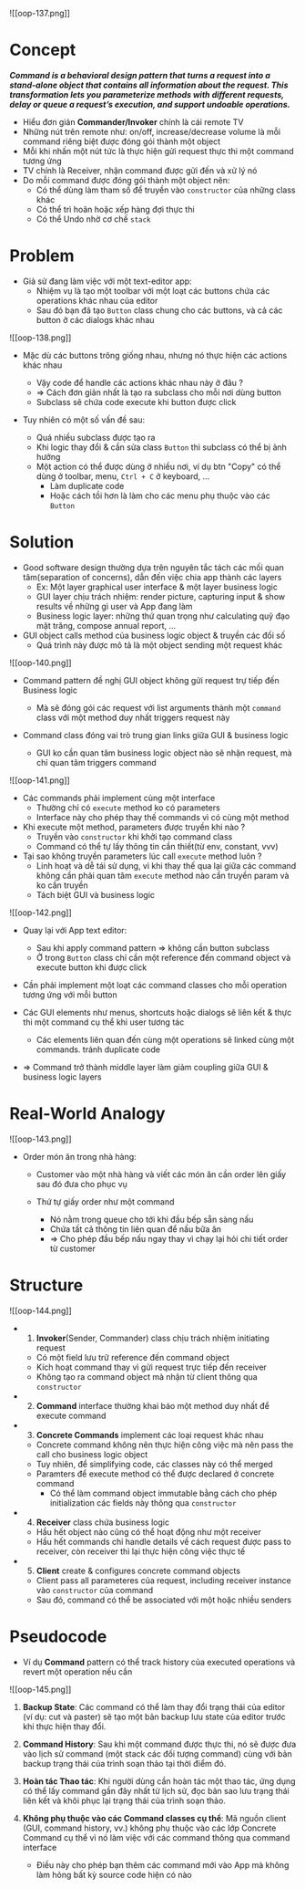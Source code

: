 ![[oop-137.png]]

# Concept

***Command is a behavioral design pattern that turns a request into a stand-alone object that contains all information about the request. This transformation lets you parameterize methods with different requests, delay or queue a request’s execution, and support undoable operations.***

- Hiểu đơn giản **Commander/Invoker** chính là cái remote TV
- Những nút trên remote như: on/off, increase/decrease volume là mỗi command riêng biệt được đóng gói thành một object
- Mỗi khi nhấn một nút tức là thực hiện gửi request thực thi một command tương ứng
- TV chính là Receiver, nhận command được gửi đến và xử lý nó
- Do mỗi command được đóng gói thành một object nên:
	- Có thể dùng làm tham số để truyền vào `constructor` của những class khác
	- Có thể trì hoãn hoặc xếp hàng đợi thực thi
	- Có thể Undo nhờ cơ chế `stack`
# Problem

- Giả sử đang làm việc với một text-editor app:
	- Nhiệm vụ là tạo một toolbar với một loạt các buttons chứa các operations khác nhau của editor
	- Sau đó bạn đã tạo `Button` class chung cho các buttons, và cả các button ở các dialogs khác nhau
	
![[oop-138.png]]

- Mặc dù các buttons trông giống nhau, nhưng nó thực hiện các actions khác nhau
	- Vậy code để handle các actions khác nhau này ở đâu ?
	- => Cách đơn giản nhất là tạo ra subclass cho mỗi nơi dùng button
	- Subclass sẽ chứa code execute khi button được click

- Tuy nhiên có một số vấn đề sau:
	- Quá nhiều subclass được tạo ra
	- Khi logic thay đổi & cần sửa class `Button` thì subclass có thể bị ảnh hưởng
	- Một action có thể được dùng ở nhiều nơi, ví dụ btn "Copy" có thể dùng ở toolbar, menu, `Ctrl + C` ở keyboard, ...
		- Làm duplicate code
		- Hoặc cách tồi hơn là làm cho các menu phụ thuộc vào các `Button`

# Solution

- Good software design thường dựa trên nguyên tắc tách các mối quan tâm(separation of concerns), dẫn đến việc chia app thành các layers
	- Ex: Một layer graphical user interface & một layer business logic
	- GUI layer chịu trách nhiệm: render picture, capturing input & show results về những gì user và App đang làm 
	- Business logic layer: những thứ quan trọng như calculating quỹ đạo mặt trăng, compose annual report, ...
- GUI object calls method của business logic object & truyền các đối số
	- Quá trình này được mô tả là một object sending một request khác
	
![[oop-140.png]]

- Command pattern đề nghị GUI object không gửi request trự tiếp đến Business logic
	- Mà sẽ đóng gói các request với list arguments thành một `command` class với một method duy nhất triggers request này
	
- Command class đóng vai trò trung gian links giữa GUI & business logic 
	- GUI ko cần quan tâm business logic object nào sẽ nhận request, mà chỉ quan tâm triggers command

![[oop-141.png]]

- Các commands phải implement cùng một interface
	- Thường chỉ có `execute` method ko có parameters
	- Interface này cho phép thay thế commands vì có cùng một method
- Khi execute một method, parameters được truyền khi nào ?
	- Truyền vào `constructor` khi khởi tạo command class
	- Command có thể tự lấy thông tin cần thiết(từ env, constant, vvv)
- Tại sao không truyền parameters lúc call `execute` method luôn ?
	- Linh hoạt và dễ tái sử dụng, vì khi thay thế qua lại giữa các command không cần phải quan tâm `execute` method nào cần truyền param và ko cần truyền
	- Tách biệt GUI và business logic

![[oop-142.png]]

- Quay lại với App text editor:
	- Sau khi apply command pattern => không cần button subclass
	- Ở trong `Button` class chỉ cần một reference đến command object và execute button khi được click
	
- Cần phải implement một loạt các command classes cho mỗi operation tương ứng với mỗi button

- Các GUI elements như menus, shortcuts hoặc dialogs sẽ liên kết & thực thi một command cụ thể khi user tương tác 
	- Các elements liên quan đến cùng một operations sẽ linked cùng một commands. tránh duplicate code
	
- => Command trở thành middle layer làm giảm coupling giữa GUI & business logic layers

# Real-World Analogy

![[oop-143.png]]

- Order món ăn trong nhà hàng:
	- Customer vào một nhà hàng và viết các món ăn cần order lên giấy sau đó đưa cho phục vụ
	
	- Thứ tự giấy order như một command
		- Nó nằm trong queue cho tới khi đầu bếp sẵn sàng nấu
		- Chứa tất cả thông tin liên quan để nấu bữa ăn
		- => Cho phép đầu bếp nấu ngay thay vì chạy lại hỏi chi tiết order từ customer 

# Structure

![[oop-144.png]]

- 1. **Invoker**(Sender, Commander) class chịu trách nhiệm initiating request
	- Có một field lưu trữ reference đến command object
	- Kích hoạt command thay vì gửi request trực tiếp đến receiver
	- Không tạo ra command object mà nhận từ client thông qua `constructor`
- 2. **Command** interface thường khai báo một method duy nhất để execute command
- 3. **Concrete Commands** implement các loại request khác nhau
	- Concrete command không nên thực hiện công việc mà nên pass the call cho business logic object
	- Tuy nhiên, để simplifying code, các classes này có thể merged
	- Paramters để execute method có thể được declared ở concrete command
		- Có thể làm command object immutable bằng cách cho phép initialization các fields này thông qua `constructor`
- 4. **Receiver** class chứa business logic 
	- Hầu hết object nào cũng có thể hoạt động như một receiver
	- Hầu hết commands chỉ handle details về cách request được pass to receiver, còn receiver thì lại thực hiện công việc thực tế
- 5. **Client** create & configures concrete command objects
	- Client pass all parameteres của request, including receiver instance vào `constructor` của command 
	- Sau đó, command có thể be associated với một hoặc nhiều senders

# Pseudocode
 
- Ví dụ **Command** pattern có thể track history của executed operations và revert một operation nếu cần

![[oop-145.png]]

1. **Backup State**: Các command có thể làm thay đổi trạng thái của editor (ví dụ: cut và paster) sẽ tạo một bản backup lưu state của editor trước khi thực hiện thay đổi.
    
2. **Command History**: Sau khi một command được thực thi, nó sẽ được đưa vào lịch sử command (một stack các đối tượng command) cùng với bản backup trạng thái của trình soạn thảo tại thời điểm đó.
    
3. **Hoàn tác Thao tác**: Khi người dùng cần hoàn tác một thao tác, ứng dụng có thể lấy command gần đây nhất từ lịch sử, đọc bản sao lưu trạng thái liên kết và khôi phục lại trạng thái của trình soạn thảo.

4. **Không phụ thuộc vào các Command classes cụ thể**: Mã nguồn client (GUI, command history, vv.) không phụ thuộc vào các lớp Concrete Command cụ thể vì nó làm việc với các command thông qua command interface
	-  Điều này cho phép bạn thêm các command mới vào App mà không làm hỏng bất kỳ source code hiện có nào
